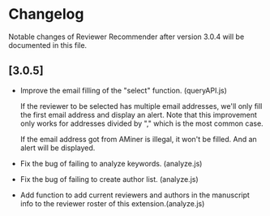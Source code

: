 # Changelog

Notable changes of Reviewer Recommender after version 3.0.4 will be documented in this file.

## [3.0.5]

- Improve the email filling of the "select" function. (queryAPI.js)
  
  If the reviewer to be selected has multiple email addresses, we'll only fill the first email address and display an alert. Note that this improvement only works for addresses divided by "," which is the most common case.
  
  If the email address got from AMiner is illegal, it won't be filled. And an alert will be displayed.

- Fix the bug of failing to analyze keywords. (analyze.js)
- Fix the bug of failing to create author list. (analyze.js)
- Add function to add current reviewers and authors in the manuscript info to the reviewer roster of this extension.(analyze.js)
